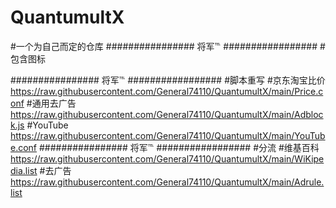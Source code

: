 # QuantumultX
#一个为自己而定的仓库
################   将军℡   #################
#包含图标

################   将军℡   #################
#脚本重写
#京东淘宝比价
https://raw.githubusercontent.com/General74110/QuantumultX/main/Price.conf
#通用去广告
https://raw.githubusercontent.com/General74110/QuantumultX/main/Adblock.js
#YouTube
https://raw.githubusercontent.com/General74110/QuantumultX/main/YouTube.conf
################   将军℡   #################
#分流
#维基百科
https://raw.githubusercontent.com/General74110/QuantumultX/main/WiKipedia.list
#去广告
https://raw.githubusercontent.com/General74110/QuantumultX/main/Adrule.list
